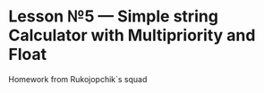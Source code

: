 # Lesson №5 — Simple string Calculator with Multipriority and Float

Homework from Rukojopchik`s squad
